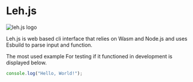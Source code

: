 # Leh.js

![leh.js logo](https://avatars.githubusercontent.com/u/171061506?s=200&v=4)


Leh.js is web based cli interface that relies on Wasm and Node.js and uses Esbuild to parse input and function.

The most used example For testing if it functioned in development is displayed below.

```javascript
console.log("Hello, World!");
```
